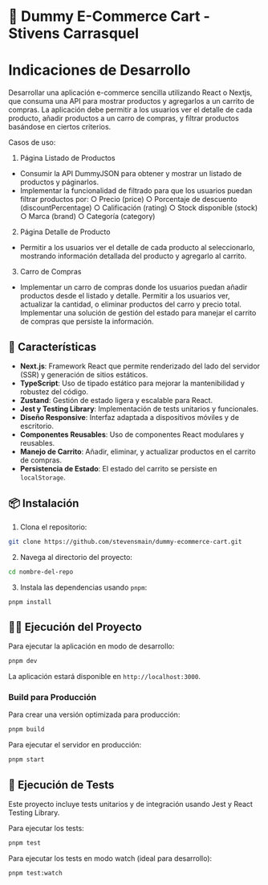 # 🛒 Dummy E-Commerce Cart - Stivens Carrasquel

# Indicaciones de Desarrollo

Desarrollar una aplicación e-commerce sencilla utilizando React o Nextjs, que consuma
una API para mostrar productos y agregarlos a un carrito de compras. La aplicación debe
permitir a los usuarios ver el detalle de cada producto, añadir productos a un carro de
compras, y filtrar productos basándose en ciertos criterios.

Casos de uso:

1. Página Listado de Productos

- Consumir la API DummyJSON para obtener y mostrar un listado de productos y páginarlos.
- Implementar la funcionalidad de filtrado para que los usuarios puedan filtrar productos por:
  ○ Precio (price)
  ○ Porcentaje de descuento (discountPercentage)
  ○ Calificación (rating)
  ○ Stock disponible (stock)
  ○ Marca (brand)
  ○ Categoría (category)

2. Página Detalle de Producto

- Permitir a los usuarios ver el detalle de cada producto al seleccionarlo, mostrando información detallada del producto y agregarlo al carrito.

3. Carro de Compras

- Implementar un carro de compras donde los usuarios puedan añadir productos desde el listado y detalle. Permitir a los usuarios ver, actualizar la cantidad, o eliminar productos del carro y precio total. Implementar una solución de gestión del estado para manejar el carrito de compras que persiste la información.

## 🚀 Características

- **Next.js**: Framework React que permite renderizado del lado del servidor (SSR) y generación de sitios estáticos.
- **TypeScript**: Uso de tipado estático para mejorar la mantenibilidad y robustez del código.
- **Zustand**: Gestión de estado ligera y escalable para React.
- **Jest y Testing Library**: Implementación de tests unitarios y funcionales.
- **Diseño Responsive**: Interfaz adaptada a dispositivos móviles y de escritorio.
- **Componentes Reusables**: Uso de componentes React modulares y reusables.
- **Manejo de Carrito**: Añadir, eliminar, y actualizar productos en el carrito de compras.
- **Persistencia de Estado**: El estado del carrito se persiste en `localStorage`.

## 📦 Instalación

1. Clona el repositorio:

```bash
git clone https://github.com/stevensmain/dummy-ecommerce-cart.git
```

2. Navega al directorio del proyecto:

```bash
cd nombre-del-repo
```

3. Instala las dependencias usando `pnpm`:

```bash
pnpm install
```

## 🏃‍♂️ Ejecución del Proyecto

Para ejecutar la aplicación en modo de desarrollo:

```bash
pnpm dev
```

La aplicación estará disponible en `http://localhost:3000`.

### Build para Producción

Para crear una versión optimizada para producción:

```bash
pnpm build
```

Para ejecutar el servidor en producción:

```bash
pnpm start
```

## 🧪 Ejecución de Tests

Este proyecto incluye tests unitarios y de integración usando Jest y React Testing Library.

Para ejecutar los tests:

```bash
pnpm test
```

Para ejecutar los tests en modo watch (ideal para desarrollo):

```bash
pnpm test:watch
```
